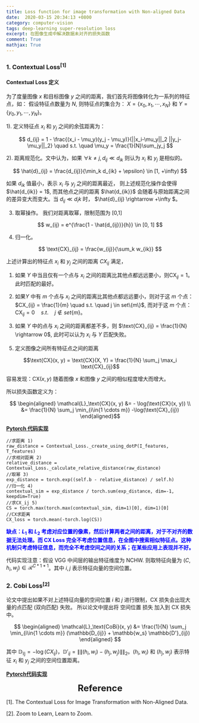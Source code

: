```yaml
---
title: Loss function for image transformation with Non-aligned Data 
date:  2020-03-15 20:34:13 +0800
category: computer-vision
tags: deep-learning super-resolution loss
excerpt: 在图像生成中解决数据未对齐的损失函数
comment: True
mathjax: True
---
```




### 1. Contextual Loss$^{[1]}$

#### Contextual Loss 定义

为了度量图像 $x$ 和目标图像 $y$ 之间的距离，我们首先将图像转化为一系列的特征点，如：
假设特征点数量为 $N$, 则特征点的集合为：
$X = \{x_0, x_1, \cdots, x_N \}$ 和 $Y = \{y_0, y_1, \cdots, y_N\}$。

1). 定义特征点 $x_i$ 和 $y_j$ 之间的余弦距离为：

$$
d_{ij} = 1 - \frac{(x_i - \mu_y)(y_j - \mu_y)}{||x_i-\mu_y||_2 ||y_j-\mu_y||_2} \quad s.t. \quad \mu_y = \frac{1}{N}\sum_jy_j
$$

2). 距离规范化。文中认为，如果 $\forall k \ne j, d_{ij} \ll d_{ik}$ 则认为 $x_i$ 和 $y_j$ 是相似的。

$$
\hat{d}_{ij} = \frac{d_{ij}}{\min_k d_{ik} + \epsilon} \in [1, +\infty)
$$

如果 $d_{ik}$ 值最小，表示 $x_i$ 与 $y_j$ 之间的距离最近， 则上述规范化操作会使得 $\hat{d_{ik}} = 1$, 而其他点之间的距离 $\hat{d_{ik}}$ 会随着与原始距离之间的差异变大而变大。当 $d_{ij} \ll d_ik$ 时， $\hat{d}_{ij} \rightarrow +\infty $。

3) 取幂操作。 我们对距离取幂，限制范围为 [0,1]

$$
w_{ij} = e^{\frac{1 - \hat{d_{ij}}}{h}} \in [0, 1]
$$

4) 归一化。

$$
\text{CX}_{ij} = \frac{w_{ij}}{\sum_k w_{ik}}
$$

上述计算出的特征点 $x_i$ 和 $y_j$ 之间的距离 $CX_{ij}$ 满足，

1. 如果 $Y$ 中当且仅有一个点与 $x_i$ 之间的距离比其他点都远远要小，则$\text{CX}_{ij} = 1$。此时匹配的最好。

2. 如果$Y$ 中有 $m$ 个点与 $x_i$ 之间的距离比其他点都远远要小，则对于这 $m$ 个点：$CX_{ij} = \frac{1}{m} \quad s.t. \quad j \in set\{m\}$, 而对于这 $m$ 个点：$\text{CX}_{ij} = 0 \quad s.t. \quad j \notin set\{m\}$。

3. 如果 $Y$ 中的点与 $x_i$ 之间的距离都差不多，则 $\text{CX}_{ij} = \frac{1}{N} \rightarrow  0$, 此时可以认为 $x_i$ 与 $Y$ 匹配失败。

5) 定义图像之间所有特征点之间的距离

$$\text{CX}(x, y) = \text{CX}(X, Y) = \frac{1}{N} \sum_j \max_i \text{CX}_{ij}$$

容易发现：$\text{CX}(x,y)$ 随着图像 $x$ 和图像 $y$ 之间的相似程度增大而增大。

所以损失函数定义为：

$$
\begin{aligned}
\mathcal{L}_\text{CX}(x, y) &= - \log(\text{CX}(x, y)) \\
&= \frac{1}{N} \sum_j \min_{i\in{1 \cdots m}} -\log(\text{CX}_{ij})
\end{aligned}$$


**[Pytorch 代码实现](https://github.com/z-bingo/Contextual-Loss-PyTorch)** 


```
//求距离 1)
raw_distance = Contextual_Loss._create_using_dotP(I_features, T_features)
//求相对距离 2)
relative_distance = Contextual_Loss._calculate_relative_distance(raw_distance)
//取幂 3)
exp_distance = torch.exp((self.b - relative_distance) / self.h)
//归一化 4)
contextual_sim = exp_distance / torch.sum(exp_distance, dim=-1, keepdim=True)
//求CX_ij 5)
CS = torch.max(torch.max(contextual_sim, dim=1)[0], dim=1)[0]
//CX求距离
CX_loss = torch.mean(-torch.log(CS))
```

<font color="blue"><b>缺点：$L_1$ 和 $L_2$ 考虑对应位置的像素，然后计算两者之间的距离，对于不对齐的数据无法处理。而 CX Loss 完全不考虑位置信息，在全图中搜索相似特征点。这种机制只考虑特征信息，而完全不考虑空间之间的关系；在某些应用上表现并不好。</b></font>

代码实现注意：假设 VGG 中间层的输出特征维度为 $\text{NCHW}$. 则取特征向量为 $(C, h_i, w_j) \in \mathcal{R}^{C * 1 * 1}$。其中 $i,j$ 表示特征向量的空间位置。 

### 2. Cobi Loss$^{[2]}$

论文中提出如果不对上述特征向量的空间位置 $i$ 和 $j$ 进行限制，CX 损失会出现大量的点匹配 (双向匹配) 失败。
所以论文中提出将 空间位置 损失 加入到 CX 损失中。

$$
\begin{aligned}
\mathcal{L}_\text{CoBi}(x, y) &= \frac{1}{N} \sum_j \min_{i\in{1 \cdots m}} (\mathbb{D_{ij}} + \mathbb{w_s} \mathbb{D'}_{ij}) 
\end{aligned}
$$

其中 $\mathbb{D_{ij}} = -\log(CX_{ij})$，$\mathbb{D'}_{ij} = \|\|(h_i, w_i) - (h_j, w_j)\|\|_2$。$(h_i,w_i)$ 和 $(h_j, w_j)$ 表示特征 $x_i$ 和 $y_j$ 之间的空间位置距离。


**[Pytorch代码实现](https://github.com/ceciliavision/zoom-learn-zoom/blob/887acbeb7cdb2961417e5ad580bee1c4da9f9421/CX/CSFlow.py#L115)** 


<center> <font size="5"> <b>Reference</b> </font> </center>

[1]. The Contextual Loss for Image Transformation with Non-Aligned Data.

[2]. Zoom to Learn, Learn to Zoom. 